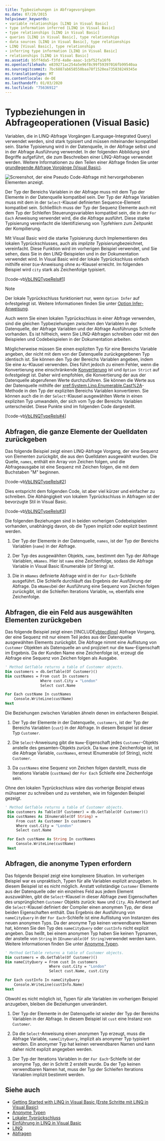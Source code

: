 ```yaml
---
title: Typbeziehungen in Abfragevorgängen
ms.date: 07/20/2015
helpviewer_keywords:
- variable relationships [LINQ in Visual Basic]
- type information inferred [LINQ in Visual Basic]
- type relationships [LINQ in Visual Basic]
- queries [LINQ in Visual Basic], type relationships
- data sources [LINQ in Visual Basic], type relationships
- LINQ [Visual Basic], type relationships
- inferring type information [LINQ in Visual Basic]
- relationships [LINQ in Visual Basic]
ms.assetid: b5ff4da5-f3fd-4a8e-aaac-1cbf52fa16f6
ms.openlocfilehash: e839271ac254a5e96f8c99f59397016fb99540aa
ms.sourcegitcommit: 7bc6887ab658550baa78f1520ea735838249345e
ms.translationtype: MT
ms.contentlocale: de-DE
ms.lasthandoff: 01/03/2020
ms.locfileid: "75636912"
---
```

# <a name="type-relationships-in-query-operations-visual-basic"></a>Typbeziehungen in Abfrageoperationen (Visual Basic)

Variablen, die in LINQ-Abfrage Vorgängen (Language-Integrated Query) verwendet werden, sind stark typisiert und müssen miteinander kompatibel sein. Starke Typisierung wird in der Datenquelle, in der Abfrage selbst und in der Abfrage Ausführung verwendet. In der folgenden Abbildung sind Begriffe aufgeführt, die zum Beschreiben einer LINQ-Abfrage verwendet werden. Weitere Informationen zu den Teilen einer Abfrage finden Sie unter [grundlegende Abfrage Vorgänge (Visual Basic)](../../../../visual-basic/programming-guide/concepts/linq/basic-query-operations.md).

![Screenshot, der eine Pseudo Code-Abfrage mit hervorgehobenen Elementen anzeigt.](./media/type-relationships-in-query-operations/linq-query-description-terms.png)

Der Typ der Bereichs Variablen in der Abfrage muss mit dem Typ der Elemente in der Datenquelle kompatibel sein. Der Typ der Abfrage Variablen muss mit dem in der `Select`-Klausel definierten Sequence-Element kompatibel sein. Schließlich muss der Typ der Sequenz Elemente auch mit dem Typ der Schleifen Steuerungsvariablen kompatibel sein, die in der `For Each` Anweisung verwendet wird, die die Abfrage ausführt. Diese starke Typisierung vereinfacht die Identifizierung von Typfehlern zum Zeitpunkt der Kompilierung.

Mit Visual Basic wird die starke Typisierung durch Implementieren des lokalen Typrückschlusses, auch als *implizite Typisierung*bezeichnet, vereinfacht. Diese Funktion wird im vorherigen Beispiel verwendet, und Sie sehen, dass Sie in den LINQ-Beispielen und in der Dokumentation verwendet wird. In Visual Basic wird der lokale Typrückschluss einfach mithilfe einer `Dim`-Anweisung ohne `As`-Klausel erreicht. Im folgenden Beispiel wird `city` stark als Zeichenfolge typisiert.

[!code-vb[VbLINQTypeRels#1](~/samples/snippets/visualbasic/VS_Snippets_VBCSharp/VbLINQTypeRels/VB/Class1.vb#1)]

> [!NOTE]
> Der lokale Typrückschluss funktioniert nur, wenn `Option Infer` auf `On`festgelegt ist. Weitere Informationen finden Sie unter [Option Infer-Anweisung](../../../../visual-basic/language-reference/statements/option-infer-statement.md).

Auch wenn Sie einen lokalen Typrückschluss in einer Abfrage verwenden, sind die gleichen Typbeziehungen zwischen den Variablen in der Datenquelle, der Abfrage Variablen und der Abfrage Ausführungs Schleife vorhanden. Es ist hilfreich, wenn Sie LINQ-Abfragen schreiben oder mit den Beispielen und Codebeispielen in der Dokumentation arbeiten.

Möglicherweise müssen Sie einen expliziten Typ für eine Bereichs Variable angeben, der nicht mit dem von der Datenquelle zurückgegebenen Typ identisch ist. Sie können den Typ der Bereichs Variablen angeben, indem Sie eine `As`-Klausel verwenden. Dies führt jedoch zu einem Fehler, wenn die Konvertierung eine einschränkende [Konvertierung](../../../../visual-basic/programming-guide/language-features/data-types/widening-and-narrowing-conversions.md) ist und `Option Strict` auf `On`festgelegt ist. Daher wird empfohlen, die Konvertierung der aus der Datenquelle abgerufenen Werte durchzuführen. Sie können die Werte aus der Datenquelle mithilfe der <xref:System.Linq.Enumerable.Cast%2A>-Methode in den Typ der expliziten Bereichs Variablen konvertieren. Sie können auch die in der `Select`-Klausel ausgewählten Werte in einen expliziten Typ umwandeln, der sich vom Typ der Bereichs Variablen unterscheidet. Diese Punkte sind im folgenden Code dargestellt.

[!code-vb[VbLINQTypeRels#4](~/samples/snippets/visualbasic/VS_Snippets_VBCSharp/VbLINQTypeRels/VB/Class1.vb#4)]

## <a name="queries-that-return-entire-elements-of-the-source-data"></a>Abfragen, die ganze Elemente der Quelldaten zurückgeben

Das folgende Beispiel zeigt einen LINQ-Abfrage Vorgang, der eine Sequenz von Elementen zurückgibt, die aus den Quelldaten ausgewählt wurden. Die Quelle, `names`, enthält ein Array von Zeichen folgen, und die Abfrageausgabe ist eine Sequenz mit Zeichen folgen, die mit dem Buchstaben "M" beginnen.

[!code-vb[VbLINQTypeRels#2](~/samples/snippets/visualbasic/VS_Snippets_VBCSharp/VbLINQTypeRels/VB/Class1.vb#2)]

Dies entspricht dem folgenden Code, ist aber viel kürzer und einfacher zu schreiben. Die Abhängigkeit von lokalem Typrückschluss in Abfragen ist der bevorzugte Stil in Visual Basic.

[!code-vb[VbLINQTypeRels#3](~/samples/snippets/visualbasic/VS_Snippets_VBCSharp/VbLINQTypeRels/VB/Class1.vb#3)]

Die folgenden Beziehungen sind in beiden vorherigen Codebeispielen vorhanden, unabhängig davon, ob die Typen implizit oder explizit bestimmt werden.

1. Der Typ der Elemente in der Datenquelle, `names`, ist der Typ der Bereichs Variablen (`name`) in der Abfrage.

2. Der Typ des ausgewählten Objekts, `name`, bestimmt den Typ der Abfrage Variablen, `mNames`. Hier ist `name` eine Zeichenfolge, sodass die Abfrage Variable in Visual Basic IEnumerable (of String) ist.

3. Die in `mNames` definierte Abfrage wird in der `For Each`-Schleife ausgeführt. Die Schleife durchläuft das Ergebnis der Ausführung der Abfrage. Da `mNames`bei der Ausführung eine Sequenz von Zeichen folgen zurückgibt, ist die Schleifen Iterations Variable, `nm`, ebenfalls eine Zeichenfolge.

## <a name="queries-that-return-one-field-from-selected-elements"></a>Abfragen, die ein Feld aus ausgewählten Elementen zurückgeben

Das folgende Beispiel zeigt einen [!INCLUDE[vbtecdlinq](~/includes/vbtecdlinq-md.md)] Abfrage Vorgang, der eine Sequenz mit nur einem Teil jedes aus der Datenquelle ausgewählten Elements zurückgibt. Die Abfrage nimmt eine Auflistung von `Customer` Objekten als Datenquelle an und projiziert nur die `Name`-Eigenschaft im Ergebnis. Da der Kunden Name eine Zeichenfolge ist, erzeugt die Abfrage eine Sequenz von Zeichen folgen als Ausgabe.

```vb
' Method GetTable returns a table of Customer objects.
Dim customers = db.GetTable(Of Customer)()
Dim custNames = From cust In customers
                Where cust.City = "London"
                Select cust.Name

For Each custName In custNames
    Console.WriteLine(custName)
Next
```

Die Beziehungen zwischen Variablen ähneln denen im einfacheren Beispiel.

1. Der Typ der Elemente in der Datenquelle, `customers`, ist der Typ der Bereichs Variablen (`cust`) in der Abfrage. In diesem Beispiel ist dieser Typ `Customer`.

2. Die `Select`-Anweisung gibt die `Name`-Eigenschaft jedes `Customer`-Objekts anstelle des gesamten-Objekts zurück. Da `Name` eine Zeichenfolge ist, ist die Abfrage Variable, `custNames`, erneut IEnumerable (of String), nicht `Customer`.

3. Da `custNames` eine Sequenz von Zeichen folgen darstellt, muss die Iterations Variable (`custName`) der `For Each` Schleife eine Zeichenfolge sein.

Ohne den lokalen Typrückschluss wäre das vorherige Beispiel etwas mühsamer zu schreiben und zu verstehen, wie im folgenden Beispiel gezeigt.

```vb
' Method GetTable returns a table of Customer objects.
 Dim customers As Table(Of Customer) = db.GetTable(Of Customer)()
 Dim custNames As IEnumerable(Of String) =
     From cust As Customer In customers
     Where cust.City = "London"
     Select cust.Name

 For Each custName As String In custNames
     Console.WriteLine(custName)
 Next
```

## <a name="queries-that-require-anonymous-types"></a>Abfragen, die anonyme Typen erfordern

Das folgende Beispiel zeigt eine komplexere Situation. Im vorherigen Beispiel war es unpraktisch, Typen für alle Variablen explizit anzugeben. In diesem Beispiel ist es nicht möglich. Anstatt vollständige `Customer` Elemente aus der Datenquelle oder ein einzelnes Feld aus jedem Element auszuwählen, gibt die `Select`-Klausel in dieser Abfrage zwei Eigenschaften des ursprünglichen `Customer` Objekts zurück: `Name` und `City`. Als Antwort auf die `Select`-Klausel definiert der Compiler einen anonymen Typ, der diese beiden Eigenschaften enthält. Das Ergebnis der Ausführung von `nameCityQuery` in der `For Each`-Schleife ist eine Auflistung von Instanzen des neuen anonymen Typs. Da der anonyme Typ keinen verwendbaren Namen hat, können Sie den Typ des `nameCityQuery` oder `custInfo` nicht explizit angeben. Das heißt, bei einem anonymen Typ haben Sie keinen Typnamen, der anstelle von `String` in `IEnumerable(Of String)`verwendet werden kann. Weitere Informationen finden Sie unter [Anonyme Typen](../../../../visual-basic/programming-guide/language-features/objects-and-classes/anonymous-types.md).

```vb
' Method GetTable returns a table of Customer objects.
Dim customers = db.GetTable(Of Customer)()
Dim nameCityQuery = From cust In customers
                    Where cust.City = "London"
                    Select cust.Name, cust.City

For Each custInfo In nameCityQuery
    Console.WriteLine(custInfo.Name)
Next
```

Obwohl es nicht möglich ist, Typen für alle Variablen im vorherigen Beispiel anzugeben, bleiben die Beziehungen unverändert.

1. Der Typ der Elemente in der Datenquelle ist wieder der Typ der Bereichs Variablen in der Abfrage. In diesem Beispiel ist `cust` eine Instanz von `Customer`.

2. Da die `Select`-Anweisung einen anonymen Typ erzeugt, muss die Abfrage Variable, `nameCityQuery`, implizit als anonymer Typ typisiert werden. Ein anonymer Typ hat keinen verwendbaren Namen und kann daher nicht explizit angegeben werden.

3. Der Typ der Iterations Variablen in der `For Each`-Schleife ist der anonyme Typ, der in Schritt 2 erstellt wurde. Da der Typ keinen verwendbaren Namen hat, muss der Typ der Schleifen Iterations Variablen implizit bestimmt werden.

## <a name="see-also"></a>Siehe auch

- [Getting Started with LINQ in Visual Basic (Erste Schritte mit LINQ in Visual Basic)](../../../../visual-basic/programming-guide/concepts/linq/getting-started-with-linq.md)
- [Anonyme Typen](../../../../visual-basic/programming-guide/language-features/objects-and-classes/anonymous-types.md)
- [Lokaler Typrückschluss](../../../../visual-basic/programming-guide/language-features/variables/local-type-inference.md)
- [Einführung in LINQ in Visual Basic](../../../../visual-basic/programming-guide/language-features/linq/introduction-to-linq.md)
- [LINQ](../../../../visual-basic/programming-guide/language-features/linq/index.md)
- [Abfragen](../../../../visual-basic/language-reference/queries/index.md)
